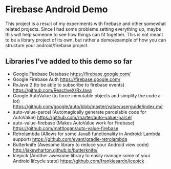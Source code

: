 # Firebase Android Demo

This project is a result of my experiments with firebase and other somewhat related projects. Since
I had some problems setting everything up, maybe this will help someone to see how things can fit
together. This is not meant to be a library project of its own, but rather a demo/example of how you
can structure your android/firebase project.

## Libraries I've added to this demo so far
- Google Firebase Database
  https://firebase.google.com/
- Google Firebase Auth
  https://firebase.google.com/
- RxJava 2
  (to be able to subscribe to firebase events)
  https://github.com/ReactiveX/RxJava
- Google AutoValue
  (to force immutable objects and simplify the code a lot)
  https://github.com/google/auto/blob/master/value/userguide/index.md
- auto-value-parcel
  (Automagically generate parcelable code for AutoValue)
  https://github.com/rharter/auto-value-parcel
- auto-value-firebase
  (Makes AutoValue work for Firebase)
  https://github.com/mattlogan/auto-value-firebase
- Retrolambda
  (Allows for some Java8 functionality in Android: Lambda support)
  https://github.com/evant/gradle-retrolambda
- Butterknife
  (Awesome library to reduce your Android view code) 
  http://jakewharton.github.io/butterknife/
- Icepick
  (Another awesome library to easily manage some of your Android lifcycle state)
  https://github.com/frankiesardo/icepick